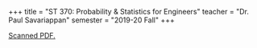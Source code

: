 +++
title = "ST 370: Probability & Statistics for Engineers"
teacher = "Dr. Paul Savariappan"
semester = "2019-20 Fall"
+++

[Scanned PDF.](scan.pdf)
